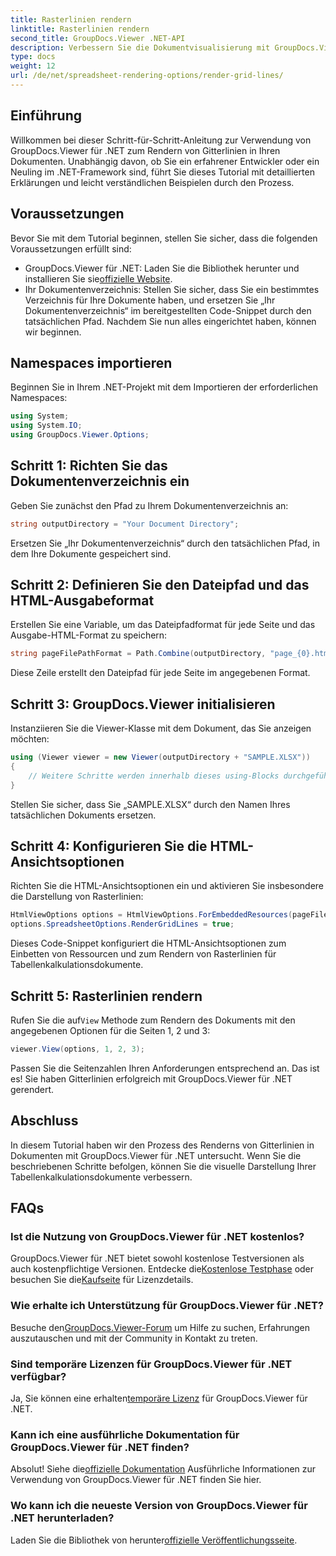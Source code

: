 ```yaml
---
title: Rasterlinien rendern
linktitle: Rasterlinien rendern
second_title: GroupDocs.Viewer .NET-API
description: Verbessern Sie die Dokumentvisualisierung mit GroupDocs.Viewer für .NET. Rendern Sie mühelos Gitterlinien. Probieren Sie jetzt die kostenlose Testversion aus! #GroupDocs #Viewer
type: docs
weight: 12
url: /de/net/spreadsheet-rendering-options/render-grid-lines/
---
```

## Einführung
Willkommen bei dieser Schritt-für-Schritt-Anleitung zur Verwendung von GroupDocs.Viewer für .NET zum Rendern von Gitterlinien in Ihren Dokumenten. Unabhängig davon, ob Sie ein erfahrener Entwickler oder ein Neuling im .NET-Framework sind, führt Sie dieses Tutorial mit detaillierten Erklärungen und leicht verständlichen Beispielen durch den Prozess.
## Voraussetzungen
Bevor Sie mit dem Tutorial beginnen, stellen Sie sicher, dass die folgenden Voraussetzungen erfüllt sind:
-  GroupDocs.Viewer für .NET: Laden Sie die Bibliothek herunter und installieren Sie sie[offizielle Website](https://releases.groupdocs.com/viewer/net/).
- Ihr Dokumentenverzeichnis: Stellen Sie sicher, dass Sie ein bestimmtes Verzeichnis für Ihre Dokumente haben, und ersetzen Sie „Ihr Dokumentenverzeichnis“ im bereitgestellten Code-Snippet durch den tatsächlichen Pfad.
Nachdem Sie nun alles eingerichtet haben, können wir beginnen.
## Namespaces importieren
Beginnen Sie in Ihrem .NET-Projekt mit dem Importieren der erforderlichen Namespaces:
```csharp
using System;
using System.IO;
using GroupDocs.Viewer.Options;
```
## Schritt 1: Richten Sie das Dokumentenverzeichnis ein
Geben Sie zunächst den Pfad zu Ihrem Dokumentenverzeichnis an:
```csharp
string outputDirectory = "Your Document Directory";
```
Ersetzen Sie „Ihr Dokumentenverzeichnis“ durch den tatsächlichen Pfad, in dem Ihre Dokumente gespeichert sind.
## Schritt 2: Definieren Sie den Dateipfad und das HTML-Ausgabeformat
Erstellen Sie eine Variable, um das Dateipfadformat für jede Seite und das Ausgabe-HTML-Format zu speichern:
```csharp
string pageFilePathFormat = Path.Combine(outputDirectory, "page_{0}.html");
```
Diese Zeile erstellt den Dateipfad für jede Seite im angegebenen Format.
## Schritt 3: GroupDocs.Viewer initialisieren
Instanziieren Sie die Viewer-Klasse mit dem Dokument, das Sie anzeigen möchten:
```csharp
using (Viewer viewer = new Viewer(outputDirectory + "SAMPLE.XLSX"))
{
    // Weitere Schritte werden innerhalb dieses using-Blocks durchgeführt.
}
```
Stellen Sie sicher, dass Sie „SAMPLE.XLSX“ durch den Namen Ihres tatsächlichen Dokuments ersetzen.
## Schritt 4: Konfigurieren Sie die HTML-Ansichtsoptionen
Richten Sie die HTML-Ansichtsoptionen ein und aktivieren Sie insbesondere die Darstellung von Rasterlinien:
```csharp
HtmlViewOptions options = HtmlViewOptions.ForEmbeddedResources(pageFilePathFormat);
options.SpreadsheetOptions.RenderGridLines = true;
```
Dieses Code-Snippet konfiguriert die HTML-Ansichtsoptionen zum Einbetten von Ressourcen und zum Rendern von Rasterlinien für Tabellenkalkulationsdokumente.
## Schritt 5: Rasterlinien rendern
 Rufen Sie die auf`View` Methode zum Rendern des Dokuments mit den angegebenen Optionen für die Seiten 1, 2 und 3:
```csharp
viewer.View(options, 1, 2, 3);
```
Passen Sie die Seitenzahlen Ihren Anforderungen entsprechend an.
Das ist es! Sie haben Gitterlinien erfolgreich mit GroupDocs.Viewer für .NET gerendert.
## Abschluss
In diesem Tutorial haben wir den Prozess des Renderns von Gitterlinien in Dokumenten mit GroupDocs.Viewer für .NET untersucht. Wenn Sie die beschriebenen Schritte befolgen, können Sie die visuelle Darstellung Ihrer Tabellenkalkulationsdokumente verbessern.
## FAQs
### Ist die Nutzung von GroupDocs.Viewer für .NET kostenlos?
 GroupDocs.Viewer für .NET bietet sowohl kostenlose Testversionen als auch kostenpflichtige Versionen. Entdecke die[Kostenlose Testphase](https://releases.groupdocs.com/) oder besuchen Sie die[Kaufseite](https://purchase.groupdocs.com/buy) für Lizenzdetails.
### Wie erhalte ich Unterstützung für GroupDocs.Viewer für .NET?
 Besuche den[GroupDocs.Viewer-Forum](https://forum.groupdocs.com/c/viewer/9) um Hilfe zu suchen, Erfahrungen auszutauschen und mit der Community in Kontakt zu treten.
### Sind temporäre Lizenzen für GroupDocs.Viewer für .NET verfügbar?
 Ja, Sie können eine erhalten[temporäre Lizenz](https://purchase.groupdocs.com/temporary-license/) für GroupDocs.Viewer für .NET.
### Kann ich eine ausführliche Dokumentation für GroupDocs.Viewer für .NET finden?
 Absolut! Siehe die[offizielle Dokumentation](https://reference.groupdocs.com/viewer/net/) Ausführliche Informationen zur Verwendung von GroupDocs.Viewer für .NET finden Sie hier.
### Wo kann ich die neueste Version von GroupDocs.Viewer für .NET herunterladen?
 Laden Sie die Bibliothek von herunter[offizielle Veröffentlichungsseite](https://releases.groupdocs.com/viewer/net/).